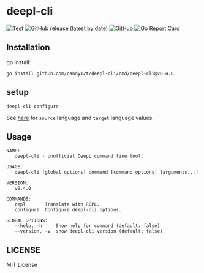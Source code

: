 # deepl-cli

[![Test](https://github.com/candy12t/deepl-cli/actions/workflows/test.yml/badge.svg)](https://github.com/candy12t/deepl-cli/actions/workflows/test.yml)
![GitHub release (latest by date)](https://img.shields.io/github/v/release/candy12t/deepl-cli)
![GitHub](https://img.shields.io/github/license/candy12t/deepl-cli)
[![Go Report Card](https://goreportcard.com/badge/github.com/candy12t/deepl-cli)](https://goreportcard.com/report/github.com/candy12t/deepl-cli)

## Installation

go install:

```shell
go install github.com/candy12t/deepl-cli/cmd/deepl-cli@v0.4.0
```

## setup

```shell
deepl-cli configure
```

See [here](https://www.deepl.com/ja/docs-api/translating-text/) for `source` language and `target` language values.

## Usage

```shell
NAME:
   deepl-cli - unofficial DeepL command line tool.

USAGE:
   deepl-cli [global options] command [command options] [arguments...]

VERSION:
   v0.4.0

COMMANDS:
   repl       Translate with REPL.
   configure  Configure deepl-cli options.

GLOBAL OPTIONS:
   --help, -h     Show help for command (default: false)
   --version, -v  show deepl-cli version (default: false)
```

## LICENSE

MIT License
